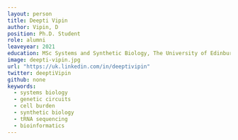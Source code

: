```yaml
---
layout: person
title: Deepti Vipin
author: Vipin, D
position: Ph.D. Student
role: alumni
leaveyear: 2021
education: MSc Systems and Synthetic Biology, The University of Edinburgh, 2016
image: deepti-vipin.jpg
url: "https://uk.linkedin.com/in/deeptivipin"
twitter: deeptiVipin
github: none
keywords:
  - systems biology
  - genetic circuits 
  - cell burden
  - synthetic biology
  - tRNA sequencing
  - bioinformatics
---
```

